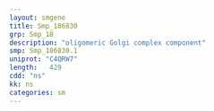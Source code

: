 ```yaml
---
layout: smgene
title: Smp_186830
grp: Smp_18
description: "oligomeric Golgi complex component"
smp: Smp_186830.1
uniprot: "C4QRW7"
length:   429
cdd: "ns"
kk: ns
categories: sm
---
```

